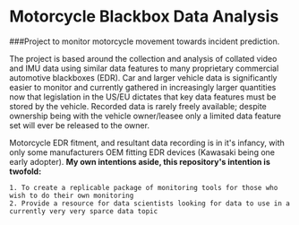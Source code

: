 # Motorcycle Blackbox Data Analysis
###Project to monitor motorcycle movement towards incident prediction. 

The project is based around the collection and analysis of collated video and IMU data using similar data features to many proprietary commercial automotive blackboxes (EDR). Car and larger vehicle data is significantly easier to monitor and currently gathered in increasingly larger quantities now that legislation in the US/EU dictates that key data features must be stored by the vehicle. Recorded data is rarely freely available; despite ownership being with the vehicle owner/leasee only a limited data feature set will ever be released to the owner. 

Motorcycle EDR fitment, and resultant data recording is in it's infancy, with only some manufacturers OEM fitting EDR devices (Kawasaki being one early adopter). **My own intentions aside, this repository's intention is twofold:**

    1. To create a replicable package of monitoring tools for those who wish to do their own monitoring
    2. Provide a resource for data scientists looking for data to use in a currently very very sparce data topic
    
